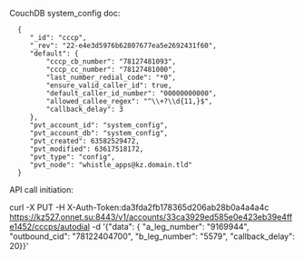 CouchDB system_config doc:

      {
         "_id": "cccp",
         "_rev": "22-e4e3d5976b62807677ea5e2692431f60",
         "default": {
             "cccp_cb_number": "78127481093",
             "cccp_cc_number": "78127481000",
             "last_number_redial_code": "*0",
             "ensure_valid_caller_id": true,
             "default_caller_id_number": "00000000000",
             "allowed_callee_regex": "^\\+?\\d{11,}$",
             "callback_delay": 3
         },
         "pvt_account_id": "system_config",
         "pvt_account_db": "system_config",
         "pvt_created": 63582529472,
         "pvt_modified": 63617518172,
         "pvt_type": "config",
         "pvt_node": "whistle_apps@kz.domain.tld"
      }

 
  

API call initiation:

curl -X PUT -H X-Auth-Token:da3fda2fb178365d206ab28b0a4a4a4c https://kz527.onnet.su:8443/v1/accounts/33ca3929ed585e0e423eb39e4ffe1452/cccps/autodial -d '{"data": { "a_leg_number": "9169944", "outbound_cid": "78122404700", "b_leg_number": "5579", "callback_delay": 20}}'

